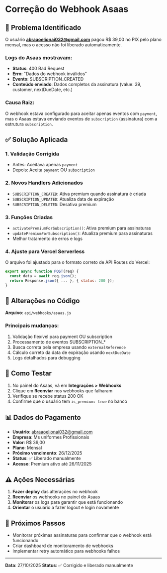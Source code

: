 # Correção do Webhook Asaas

## 🐛 Problema Identificado

O usuário **abraaoelionai032@gmail.com** pagou R$ 39,00 no PIX pelo plano mensal, mas o acesso não foi liberado automaticamente.

### Logs do Asaas mostravam:
- **Status**: 400 Bad Request
- **Erro**: "Dados do webhook inválidos"
- **Evento**: SUBSCRIPTION_CREATED
- **Conteúdo enviado**: Dados completos da assinatura (value: 39, customer, nextDueDate, etc.)

### Causa Raiz:
O webhook estava configurado para aceitar apenas eventos com `payment`, mas o Asaas estava enviando eventos de `subscription` (assinatura) com a estrutura `subscription`.

## ✅ Solução Aplicada

### 1. Validação Corrigida
- Antes: Aceitava apenas `payment`
- Depois: Aceita `payment` OU `subscription`

### 2. Novos Handlers Adicionados
- `SUBSCRIPTION_CREATED`: Ativa premium quando assinatura é criada
- `SUBSCRIPTION_UPDATED`: Atualiza data de expiração
- `SUBSCRIPTION_DELETED`: Desativa premium

### 3. Funções Criadas
- `activatePremiumForSubscription()`: Ativa premium para assinaturas
- `updatePremiumForSubscription()`: Atualiza premium para assinaturas
- Melhor tratamento de erros e logs

### 4. Ajuste para Vercel Serverless
O arquivo foi ajustado para o formato correto de API Routes do Vercel:
```javascript
export async function POST(req) {
  const data = await req.json();
  return Response.json({ ... }, { status: 200 });
}
```

## 📝 Alterações no Código

**Arquivo**: `api/webhooks/asaas.js`

### Principais mudanças:
1. Validação flexível para payment OU subscription
2. Processamento de eventos SUBSCRIPTION_*
3. Busca correta pela empresa usando `externalReference`
4. Cálculo correto da data de expiração usando `nextDueDate`
5. Logs detalhados para debugging

## 🧪 Como Testar

1. No painel do Asaas, vá em **Integrações > Webhooks**
2. Clique em **Reenviar** nos webhooks que falharam
3. Verifique se recebe status 200 OK
4. Confirme que o usuário tem `is_premium: true` no banco

## 📊 Dados do Pagamento

- **Usuário**: abraaoelionai032@gmail.com
- **Empresa**: Ms uniformes Profissionais
- **Valor**: R$ 39,00
- **Plano**: Mensal
- **Próximo vencimento**: 26/12/2025
- **Status**: ✅ Liberado manualmente
- **Acesso**: Premium ativo até 26/11/2025

## ⚠️ Ações Necessárias

1. **Fazer deploy** das alterações no webhook
2. **Reenviar** os webhooks no painel do Asaas
3. **Monitorar** os logs para garantir que está funcionando
4. **Orientar** o usuário a fazer logout e login novamente

## 🔄 Próximos Passos

- Monitorar próximas assinaturas para confirmar que o webhook está funcionando
- Criar dashboard de monitoramento de webhooks
- Implementar retry automático para webhooks falhos

---
**Data**: 27/10/2025
**Status**: ✅ Corrigido e liberado manualmente
